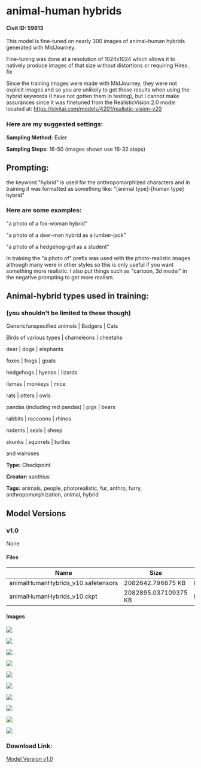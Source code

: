 # animal-human hybrids

#### Civit ID: 59813

<p>This model is fine-tuned on nearly 300 images of animal-human hybrids generated with MidJourney.</p><p></p><p>Fine-tuning was done at a resolution of 1024x1024 which allows it to natively produce images of that size without distortions or requiring Hires. fix</p><p></p><p>Since the training images were made with MidJourney, they were not explicit images and so you are unlikely to get those results when using the hybrid keywords (I have not gotten them in testing), but I cannot make assurances since it was finetuned from the RealisticVision 2.0 model located at: <a target="_blank" rel="ugc" href="https://civitai.com/models/4201/realistic-vision-v20">https://civitai.com/models/4201/realistic-vision-v20</a></p><p></p><h3><strong>Here are my suggested settings:</strong></h3><p><strong>Sampling Method:</strong> Euler</p><p><strong>Sampling Steps:</strong> 16-50 (images shown use 16-32 steps)</p><p></p><h2><strong>Prompting:</strong></h2><p>the keyword "hybrid" is used for the anthropomorphized characters and in training it was formatted as something like: "[animal type]-[human type] hybrid"</p><h3><strong>Here are some examples:</strong></h3><p>"a photo of a fox-woman hybrid"</p><p>"a photo of a deer-man hybrid as a lumber-jack"</p><p>"a photo of a hedgehog-girl as a student"</p><p></p><p>In training the "a photo of" prefix was used with the photo-realistic images although many were in other styles so this is only useful if you want something more realistic. I also put things such as "cartoon, 3d model" in the negative prompting to get more realism.</p><p></p><h2><strong>Animal-hybrid types used in training:</strong></h2><h3>(you shouldn't be limited to these though)</h3><p>Generic/unspecified animals | Badgers | Cats</p><p>Birds of various types | chameleons | cheetahs</p><p>deer | dogs | elephants</p><p>foxes | frogs | goats</p><p>hedgehogs | hyenas | lizards</p><p>llamas | monkeys | mice</p><p>rats | otters | owls</p><p>pandas (including red pandas) | pigs | bears</p><p>rabbits | raccoons | rhinos</p><p>rodents | seals | sheep</p><p>skunks | squirrels | turtles</p><p>and walruses</p>

**Type:** Checkpoint

**Creator:** xanthius

**Tags:** animals, people, photorealistic, fur, anthro, furry, anthropomorphization, animal, hybrid

## Model Versions

### v1.0

None

#### Files

| Name | Size | Type | Format | Download Url | AutoV1 | AutoV2 | SHA256 | CRC32 | BLAKE3 |
| --- | --- | --- | --- | --- | --- | --- | --- | --- | --- |
| animalHumanHybrids_v10.safetensors | 2082642.796875 KB | Model | SafeTensor | https://civitai.com/api/download/models/64269 | 80662A6E | 00773224ED | 00773224ED4FB4BEF0F87F8C7044CEE91E2B641FA8322CB7B886A4C6D3B9A3A6 | 4620CEEE | 7B258D9DEDB514BDF1C85854DF6BC48466DA94E312A6B0C156C8F044DD95E2C6 |
| animalHumanHybrids_v10.ckpt | 2082895.037109375 KB | Model | PickleTensor | https://civitai.com/api/download/models/64269?type=Model&format=PickleTensor&size=pruned&fp=fp16 | D8116EEF | 479F245096 | 479F2450960CE85889A6A54DB2E58B7E8D18FCCA82A04DCD30600838DCB293DC | 605A9B6A | 85FA1608FFD7AD6721CF8AFDE8CCE1274E5476E70D3EE16C2B90B19F42B57FDB |

#### Images

<p><img src="https://image.civitai.com/xG1nkqKTMzGDvpLrqFT7WA/7b70d835-bb68-452e-b96d-3f1bf76b4aa2/width=450/709832.jpeg" /></p>

<p><img src="https://image.civitai.com/xG1nkqKTMzGDvpLrqFT7WA/b57b234e-aacc-4626-ad45-a0f26575950a/width=450/709834.jpeg" /></p>

<p><img src="https://image.civitai.com/xG1nkqKTMzGDvpLrqFT7WA/2acc9b40-c9a8-44ca-8f8b-40889a9f9fcd/width=450/709837.jpeg" /></p>

<p><img src="https://image.civitai.com/xG1nkqKTMzGDvpLrqFT7WA/e4fb7a53-0ebd-45ec-8cfe-9b8f892eed5a/width=450/709840.jpeg" /></p>

<p><img src="https://image.civitai.com/xG1nkqKTMzGDvpLrqFT7WA/96bf0f2b-a37d-48ad-8570-9579028d3006/width=450/709831.jpeg" /></p>

<p><img src="https://image.civitai.com/xG1nkqKTMzGDvpLrqFT7WA/ee1b81fc-b587-4f5e-ad2d-7ba2146750a1/width=450/709835.jpeg" /></p>

<p><img src="https://image.civitai.com/xG1nkqKTMzGDvpLrqFT7WA/43fa0e48-fe3d-4fed-ac20-49b650d2a694/width=450/709836.jpeg" /></p>

<p><img src="https://image.civitai.com/xG1nkqKTMzGDvpLrqFT7WA/f9d8bb08-a93f-4c14-96a4-2aa454873dc5/width=450/709833.jpeg" /></p>

<p><img src="https://image.civitai.com/xG1nkqKTMzGDvpLrqFT7WA/fb334945-cbf9-4c4f-94fb-7685259fd649/width=450/709838.jpeg" /></p>

<p><img src="https://image.civitai.com/xG1nkqKTMzGDvpLrqFT7WA/474f27c8-ed33-4437-8fc9-08b2b2918d55/width=450/709839.jpeg" /></p>

### Download Link:

[Model Version v1.0](https://civitai.com/api/download/models/64269)

